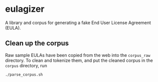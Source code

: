 # eulagizer

A library and corpus for generating a fake End User License Agreement (EULA).

## Clean up the corpus

Raw sample EULAs have been copied from the web into the `corpus_raw` directory.
To clean and tokenize them, and put the cleaned corpus in the `corpus` directory, run

```
./parse_corpus.sh
```

